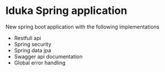 # Iduka Spring application
New spring boot application with the following implementations
  
- Restfull api
- Spring security
- Spring data jpa
- Swagger api documentation
- Global error handling
